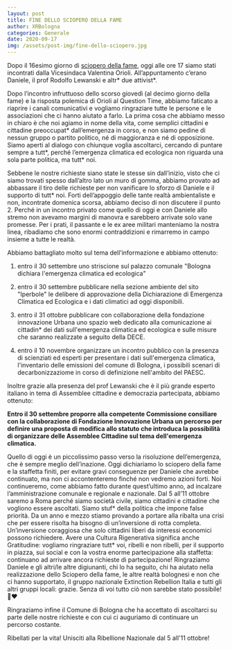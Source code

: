 ```yaml
---
layout: post
title: FINE DELLO SCIOPERO DELLA FAME
author: XRBologna
categories: Generale
date: 2020-09-17
img: /assets/post-img/fine-dello-sciopero.jpg
---
```

Dopo il 16esimo giorno di [sciopero della fame](https://www.xrbologna.it/sciopero), oggi alle ore 17 siamo stati incontrati dalla Vicesindaca Valentina Orioli. All’appuntamento c’erano Daniele, il prof Rodolfo Lewanski e altr* due attivist*.

Dopo l’incontro infruttuoso dello scorso giovedì (al decimo giorno della fame) e la risposta polemica di Orioli al Question Time, abbiamo faticato a riaprire i canali comunicativi e vogliamo ringraziare tutte le persone e le associazioni che ci hanno aiutato a farlo.
La prima cosa che abbiamo messo in chiaro è che noi agiamo in nome della vita, come semplici cittadini e cittadine preoccupat* dall’emergenza in corso, e non siamo pedine di nessun gruppo o partito politico, né di maggioranza e né di opposizione. Siamo aperti al dialogo con chiunque voglia ascoltarci, cercando di puntare sempre a tutt*, perché l’emergenza climatica ed ecologica non riguarda una sola parte politica, ma tutt* noi.

Sebbene le nostre richieste siano state le stesse sin dall’inizio, visto che ci siamo trovati spesso dall’altro lato un muro di gomma, abbiamo provato ad abbassare il tiro delle richieste per non vanificare lo sforzo di Daniele e il supporto di tutt* noi.
Forti dell’appoggio delle tante realtà ambientaliste e non, incontrate domenica scorsa, abbiamo deciso di non discutere il punto 2. Perché in un incontro privato come quello di oggi e con Daniele allo stremo non avevamo margini di manovra e sarebbero arrivate solo vane promesse. Per i prati, il passante e le ex aree militari manteniamo la nostra linea, ribadiamo che sono enormi contraddizioni e rimarremo in campo insieme a tutte le realtà.

Abbiamo battagliato molto sul tema dell’informazione e abbiamo ottenuto: 
1) entro il 30 settembre uno striscione sul palazzo comunale "Bologna dichiara l'emergenza climatica ed ecologica"
2) entro il 30 settembre pubblicare nella sezione ambiente del sito "Iperbole" le delibere di approvazione della Dichiarazione di Emergenza Climatica ed Ecologica e i dati climatici ad oggi disponibili.

3) entro il 31 ottobre pubblicare con collaborazione della fondazione innovazione Urbana uno spazio web dedicato alla comunicazione ai cittadin* dei dati sull'emergenza climatica ed ecologica e sulle misure che saranno realizzate a seguito della DECE. 
4) entro il 10 novembre organizzare un incontro pubblico con la presenza di scienziati ed esperti per presentare i dati sull'emergenza climatica, l'inventario delle emissioni del comune di Bologna, i possibili scenari di decarbonizzaziome in corso di definizione nell'ambito del PAESC.

Inoltre grazie alla presenza del prof Lewanski che è il più grande esperto italiano in tema di Assemblee cittadine e democrazia partecipata, abbiamo ottenuto:

**Entro il 30 settembre proporre alla competente Commissione consiliare con la collaborazione di Fondazione Innovazione Urbana un percorso per definire una proposta di modifica allo statuto che introduca la possibilità di organizzare delle Assemblee Cittadine sul tema dell'emergenza climatica.**

Quello di oggi è un piccolissimo passo verso la risoluzione dell’emergenza, che è sempre meglio dell’inazione.
Oggi dichiariamo lo sciopero della fame e la staffetta finiti, per evitare gravi conseguenze per Daniele che avrebbe continuato, ma non ci accontenteremo finché non vedremo azioni forti.
Noi continueremo, come abbiamo fatto durante quest’ultimo anno, ad incalzare l’amministrazione comunale e regionale e nazionale. Dal 5 all’11 ottobre saremo a Roma perché siamo società civile, siamo cittadini e cittadine che vogliono essere ascoltati. Siamo stuf* della politica che impone false priorità. Da un anno e mezzo stiamo provando a portare alla ribalta una crisi che per essere risolta ha bisogno di un’inversione di rotta completa. Un’inversione coraggiosa che solo cittadini liberi da interessi economici possono richiedere.
Avere una Cultura Rigenerativa significa anche Gratitudine: vogliamo ringraziare tutt* voi, ribelli e non ribelli, per il supporto in piazza, sui social e con la vostra enorme partecipazione alla staffetta: continuano ad arrivare ancora richieste di partecipazione! Ringraziamo Daniele e gli altri/le altre digiunanti, chi lo ha seguito, chi ha aiutato nella realizzazione dello Sciopero della fame, le altre realtà bolognesi e non che ci hanno supportato, il gruppo nazionale Extinction Rebellion Italia e tutti gli altri gruppi locali: grazie. Senza di voi tutto ciò non sarebbe stato possibile! 🙏❤️


Ringraziamo infine il Comune di Bologna che ha accettato di ascoltarci su parte delle nostre richieste e con cui ci auguriamo di continuare un percorso costante.


Ribellati per la vita! Unisciti alla Ribellione Nazionale dal 5 all'11 ottobre! 